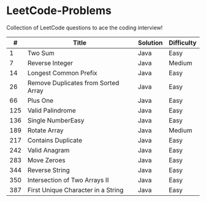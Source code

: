 # LeetCode-Problems
Collection of LeetCode questions to ace the coding interview!

| **#** |  **Title**                          | **Solution** | **Difficulty** |
|-------|-------------------------------------|--------------|----------------|
| 1     | Two Sum                             | Java         | Easy           |
| 7     | Reverse Integer                     | Java         | Medium         |
| 14    | Longest Common Prefix               | Java         | Easy           |
| 26    | Remove Duplicates from Sorted Array | Java         | Easy           |
| 66    | Plus One                            | Java         | Easy           |
| 125   | Valid Palindrome                    | Java         | Easy           |
| 136   | Single NumberEasy                   | Java         | Easy           |
| 189   | Rotate Array                        | Java         | Medium         |
| 217   | Contains Duplicate                  | Java         | Easy           |
| 242   | Valid Anagram                       | Java         | Easy           |
| 283   | Move Zeroes                         | Java         | Easy           |
| 344   | Reverse String                      | Java         | Easy           |
| 350   | Intersection of Two Arrays II       | Java         | Easy           |
| 387   | First Unique Character in a String  | Java         | Easy           |
